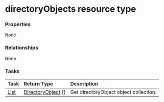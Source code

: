 # directoryObjects resource type



### Properties
None

### Relationships
None


### Tasks

| Task		   | Return Type	|Description|
|:---------------|:--------|:----------|
|[List](../api/directoryobject_list.md) | [DirectoryObject](directoryobject.md) [] |Get directoryObject object collection. |

<!-- uuid: a1096ebb-8c91-4c36-9876-ff8bd4e9f9fc
2015-10-16 01:35:16 UTC -->
<!-- {
  "type": "#page.annotation",
  "description": "directoryObjects resource",
  "keywords": "",
  "section": "documentation",
  "tocPath": ""
}-->
